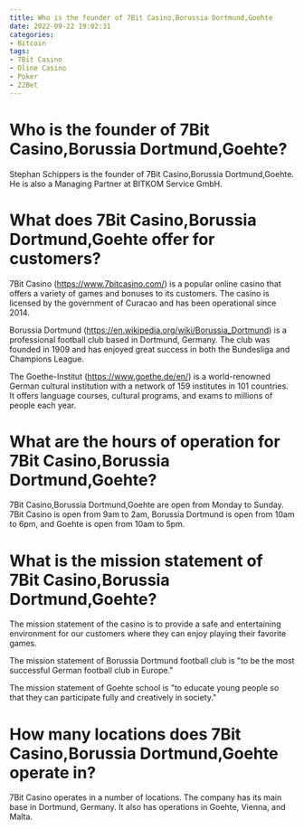 ```yaml
---
title: Who is the founder of 7Bit Casino,Borussia Dortmund,Goehte 
date: 2022-09-22 19:02:31
categories:
- Bitcoin
tags:
- 7Bit Casino
- Oline Casino
- Poker
- 22Bet
---
```



#  Who is the founder of 7Bit Casino,Borussia Dortmund,Goehte? 

Stephan Schippers is the founder of 7Bit Casino,Borussia Dortmund,Goehte. He is also a Managing Partner at BITKOM Service GmbH.

#  What does 7Bit Casino,Borussia Dortmund,Goehte offer for customers? 

7Bit Casino (https://www.7bitcasino.com/) is a popular online casino that offers a variety of games and bonuses to its customers. The casino is licensed by the government of Curacao and has been operational since 2014.

Borussia Dortmund (https://en.wikipedia.org/wiki/Borussia_Dortmund) is a professional football club based in Dortmund, Germany. The club was founded in 1909 and has enjoyed great success in both the Bundesliga and Champions League.

The Goethe-Institut (https://www.goethe.de/en/) is a world-renowned German cultural institution with a network of 159 institutes in 101 countries. It offers language courses, cultural programs, and exams to millions of people each year.

#  What are the hours of operation for 7Bit Casino,Borussia Dortmund,Goehte? 

7Bit Casino,Borussia Dortmund,Goehte are open from Monday to Sunday. 7Bit Casino is open from 9am to 2am, Borussia Dortmund is open from 10am to 6pm, and Goehte is open from 10am to 5pm.

#  What is the mission statement of 7Bit Casino,Borussia Dortmund,Goehte? 

The mission statement of the casino is to provide a safe and entertaining environment for our customers where they can enjoy playing their favorite games.

The mission statement of Borussia Dortmund football club is "to be the most successful German football club in Europe."

The mission statement of Goehte school is "to educate young people so that they can participate fully and creatively in society."

#  How many locations does 7Bit Casino,Borussia Dortmund,Goehte operate in?

7Bit Casino operates in a number of locations. The company has its main base in Dortmund, Germany. It also has operations in Goehte, Vienna, and Malta.